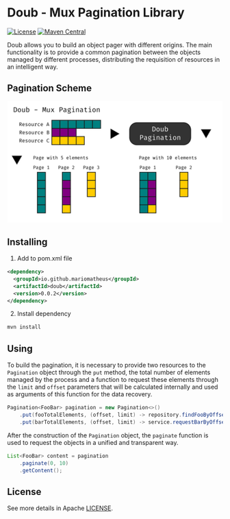 # Doub - Mux Pagination Library

[![License](https://img.shields.io/badge/License-Apache%202.0-blue.svg)](https://opensource.org/licenses/Apache-2.0)
[![Maven Central](https://img.shields.io/maven-central/v/io.github.mariomatheus/doub.svg?label=Maven%20Central)](https://search.maven.org/search?q=g:%22io.github.mariomatheus%22%20AND%20a:%22doub%22)

Doub allows you to build an object pager with different origins.
The main functionality is to provide a common pagination between the objects managed by different processes,
distributing the requisition of resources in an intelligent way.

## Pagination Scheme

<p align="center">
    <img src="doub-scheme.png">
</p>

## Installing

1. Add to pom.xml file

```xml
<dependency>
  <groupId>io.github.mariomatheus</groupId>
  <artifactId>doub</artifactId>
  <version>0.0.2</version>
</dependency>
```

2. Install dependency

```sh
mvn install
```

## Using

To build the pagination, it is necessary to provide two resources to the
`Pagination` object through the `put` method, the total number of
elements managed by the process and a function to request these elements
through the `limit` and  `offset` parameters that will be
calculated internally and used as arguments of this function for the data
recovery.

```java
Pagination<FooBar> pagination = new Pagination<>()
    .put(fooTotalElements, (offset, limit) -> repository.findFooByOffsetAndLimit(offset, limit))
    .put(barTotalElements, (offset, limit) -> service.requestBarByOffsetAndLimit(offset, limit));
```

After the construction of the `Pagination` object, the `paginate`
function is used to request the objects in a unified and transparent way.

```java
List<FooBar> content = pagination
    .paginate(0, 10)
    .getContent();
```

## License

See more details in Apache [LICENSE](LICENSE).
